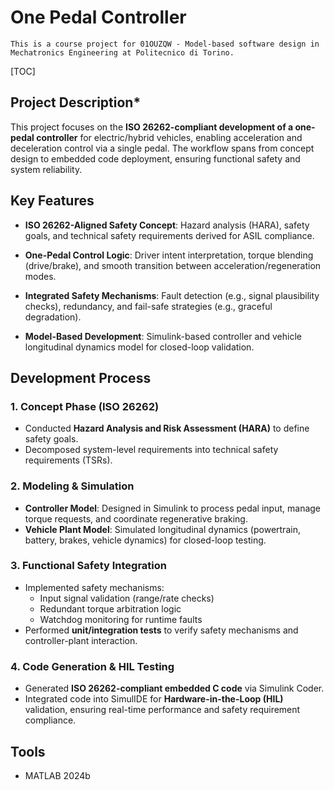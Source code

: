 # One Pedal Controller

    This is a course project for 01OUZQW - Model-based software design in Mechatronics Engineering at Politecnico di Torino.

 [TOC]

## **Project Description***

This project focuses on the **ISO 26262-compliant development of a one-pedal controller** for electric/hybrid vehicles, enabling acceleration and deceleration control via a single pedal. The workflow spans from concept design to embedded code deployment, ensuring functional safety and system reliability.



## **Key Features**

- **ISO 26262-Aligned Safety Concept**: Hazard analysis (HARA), safety goals, and technical safety requirements derived for ASIL compliance.

- **One-Pedal Control Logic**: Driver intent interpretation, torque blending (drive/brake), and smooth transition between acceleration/regeneration modes.
- **Integrated Safety Mechanisms**: Fault detection (e.g., signal plausibility checks), redundancy, and fail-safe strategies (e.g., graceful degradation).
- **Model-Based Development**: Simulink-based controller and vehicle longitudinal dynamics model for closed-loop validation.



## **Development Process**

### 1. Concept Phase (ISO 26262)
- Conducted **Hazard Analysis and Risk Assessment (HARA)** to define safety goals.
- Decomposed system-level requirements into technical safety requirements (TSRs).

### 2. Modeling & Simulation
- **Controller Model**: Designed in Simulink to process pedal input, manage torque requests, and coordinate regenerative braking.
- **Vehicle Plant Model**: Simulated longitudinal dynamics (powertrain, battery, brakes, vehicle dynamics) for closed-loop testing.

### 3. Functional Safety Integration
- Implemented safety mechanisms:
  - Input signal validation (range/rate checks)
  - Redundant torque arbitration logic
  - Watchdog monitoring for runtime faults
- Performed **unit/integration tests** to verify safety mechanisms and controller-plant interaction.

### 4. Code Generation & HIL Testing
- Generated **ISO 26262-compliant embedded C code** via Simulink Coder.
- Integrated code into SimulIDE for **Hardware-in-the-Loop (HIL)** validation, ensuring real-time performance and safety requirement compliance.



## **Tools**

- MATLAB 2024b





 